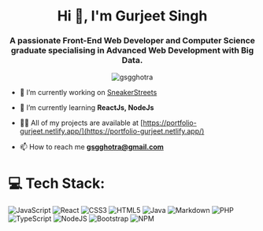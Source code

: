 <h1 align="center">Hi 👋, I'm Gurjeet Singh</h1>

<h3 align="center">A passionate Front-End Web Developer and Computer Science graduate specialising in Advanced Web Development with Big Data.</h3>

<p align="center">
    <img src="https://komarev.com/ghpvc/?username=gsgghotra&&label=VISITORS&labelColor=%23d9e3f0&countColor=%232ccce4" alt="gsgghotra" />
</p>

- 🔭 I’m currently working on [SneakerStreets](https://github.com/gsgghotra/SneakerStreets)

- 🌱 I’m currently learning **ReactJs, NodeJs**

- 👨‍💻 All of my projects are available at [https://portfolio-gurjeet.netlify.app/](https://portfolio-gurjeet.netlify.app/)

- 📫 How to reach me **gsgghotra@gmail.com**


# 💻 Tech Stack:
![JavaScript](https://img.shields.io/badge/javascript-%23323330.svg?style=for-the-badge&logo=javascript&logoColor=%23F7DF1E) 
![React](https://img.shields.io/badge/react-%2320232a.svg?style=for-the-badge&logo=react&logoColor=%2361DAFB) 
![CSS3](https://img.shields.io/badge/css3-%231572B6.svg?style=for-the-badge&logo=css3&logoColor=white) 
![HTML5](https://img.shields.io/badge/html5-%23E34F26.svg?style=for-the-badge&logo=html5&logoColor=white) 
![Java](https://img.shields.io/badge/java-%23ED8B00.svg?style=for-the-badge&logo=openjdk&logoColor=white) 
![Markdown](https://img.shields.io/badge/markdown-%23000000.svg?style=for-the-badge&logo=markdown&logoColor=white) 
![PHP](https://img.shields.io/badge/php-%23777BB4.svg?style=for-the-badge&logo=php&logoColor=white) 
![TypeScript](https://img.shields.io/badge/typescript-%23007ACC.svg?style=for-the-badge&logo=typescript&logoColor=white) 
![NodeJS](https://img.shields.io/badge/node.js-6DA55F?style=for-the-badge&logo=node.js&logoColor=white) 
![Bootstrap](https://img.shields.io/badge/bootstrap-%238511FA.svg?style=for-the-badge&logo=bootstrap&logoColor=white) 
![NPM](https://img.shields.io/badge/NPM-%23CB3837.svg?style=for-the-badge&logo=npm&logoColor=white)
